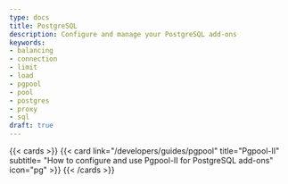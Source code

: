 ```yaml
---
type: docs
title: PostgreSQL
description: Configure and manage your PostgreSQL add-ons
keywords:
- balancing
- connection
- limit
- load
- pgpool
- pool
- postgres
- proxy
- sql
draft: true
---
```


{{< cards >}}
 {{< card link="/developers/guides/pgpool" title="Pgpool-II" subtitle= "How to configure and use Pgpool-II for PostgreSQL add-ons" icon="pg" >}}
{{< /cards >}}

